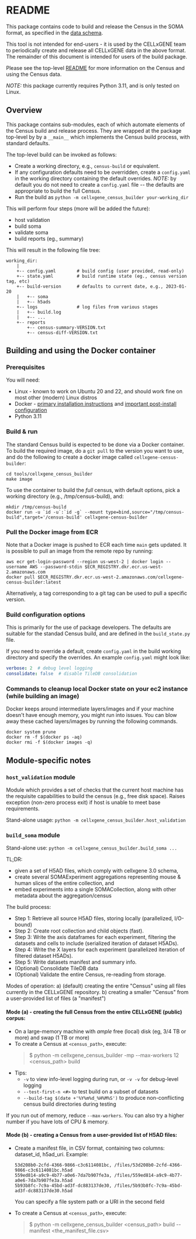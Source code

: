# README

This package contains code to build and release the Census in the SOMA format, as specified in the
[data schema](https://github.com/chanzuckerberg/cellxgene-census/blob/main/docs/cell_census_schema.md).

This tool is not intended for end-users - it is used by the CELLxGENE team to periodically create and release all
CELLxGENE data in the above format. The remainder of this document is intended for users of the
build package.

Please see the top-level [README](../../README.md) for more information on the Census and
using the Census data.

*NOTE:* this package currently requires Python 3.11, and is only tested on Linux.

## Overview

This package contains sub-modules, each of which automate elements of the Census build and release process.
They are wrapped at the package top-level by by a `__main__` which implements the Census build process,
with standard defaults.

The top-level build can be invoked as follows:

- Create a working directory, e.g., `census-build` or equivalent.
- If any configuration defaults need to be overridden, create a `config.yaml` in the working directory containing the default overrides. *NOTE:* by default you do not need to create a `config.yaml` file -- the defaults are appropriate to build the full Census.
- Run the build as `python -m cellxgene_census_builder your-working_dir`

This will perform four steps (more will be added the future):

- host validation
- build soma
- validate soma
- build reports (eg., summary)

This will result in the following file tree:

```text
working_dir:
    |
    +-- config.yaml        # build config (user provided, read-only)
    +-- state.yaml         # build runtime state (eg., census version tag, etc)
    +-- build-version      # defaults to current date, e.g., 2023-01-20
    |   +-- soma
    |   +-- h5ads
    +-- logs               # log files from various stages
    |   +-- build.log
    |   +-- ...
    +-- reports
        +-- census-summary-VERSION.txt
        +-- census-diff-VERSION.txt
```

## Building and using the Docker container

### Prerequisites

You will need:

- Linux - known to work on Ubuntu 20 and 22, and should work fine on most other (modern) Linux distros
- Docker - [primary installation instructions](https://docs.docker.com/engine/install/ubuntu/#installation-methods) and [important post-install configuration](https://docs.docker.com/engine/install/linux-postinstall/#manage-docker-as-a-non-root-user)
- Python 3.11

### Build & run

The standard Census build is expected to be done via a Docker container. To build the required image, do a `git pull` to the version you want to use, and do the following to create a docker image called `cellxgene-census-builder`:

```shell
cd tools/cellxgene_census_builder
make image
```

To use the container to build the *full* census, with default options, pick a working directory (e.g., /tmp/census-build), and:

```shell
mkdir /tmp/census-build
docker run -u `id -u`:`id -g` --mount type=bind,source="/tmp/census-build",target='/census-build' cellxgene-census-builder
```

### Pull the Docker image from ECR

Note that a Docker image is pushed to ECR each time `main` gets updated. It is possible to pull an image from the remote repo by running:

```shell
aws ecr get-login-password --region us-west-2 | docker login --username AWS --password-stdin $ECR_REGISTRY.dkr.ecr.us-west-2.amazonaws.com
docker pull $ECR_REGISTRY.dkr.ecr.us-west-2.amazonaws.com/cellxgene-census-builder:latest
```

Alternatively, a tag corresponding to a git tag can be used to pull a specific version.

### Build configuration options

This is primarily for the use of package developers. The defaults are suitable for the standad Census build, and are defined in the `build_state.py` file.

If you need to override a default, create `config.yaml` in the build working directory and specify the overrides. An example `config.yaml` might look like:

```yaml
verbose: 2  # debug level logging
consolidate: false  # disable TileDB consolidation
```

### Commands to cleanup local Docker state on your ec2 instance (while building an image)

Docker keeps around intermediate layers/images and if your machine doesn't have enough memory, you might run into issues. You can blow away these cached layers/images by running the following commands.

```shell
docker system prune
docker rm -f $(docker ps -aq)
docker rmi -f $(docker images -q)
```

## Module-specific notes

### `host_validation` module

Module which provides a set of checks that the current host machine has the requisite capabilities
to build the census (e.g., free disk space). Raises exception (non-zero process exit) if host is
unable to meet base requirements.

Stand-alone usage: `python -m cellxgene_census_builder.host_validation`

### `build_soma` module

Stand-alone use: `python -m cellxgene_census_builder.build_soma ...`

TL;DR:

- given a set of H5AD files, which comply with cellxgene 3.0 schema,
- create several SOMAExperiment aggregations representing mouse & human slices of the entire collection, and
- embed experiments into a single SOMACollection, along with other metadata about the aggregation/census

The build process:

- Step 1: Retrieve all source H5AD files, storing locally (parallelized, I/O-bound)
- Step 2: Create root collection and child objects (fast).
- Step 3: Write the axis dataframes for each experiment, filtering the datasets and cells to include (serialized iteration of dataset H5ADs).
- Step 4: Write the X layers for each experiment (parallelized iteration of filtered dataset H5ADs).
- Step 5: Write datasets manifest and summary info.
- (Optional) Consolidate TileDB data
- (Optional) Validate the entire Census, re-reading from storage.

Modes of operation:
a) (default) creating the entire "Census" using all files currently in the CELLxGENE repository.
b) creating a smaller "Census" from a user-provided list of files (a "manifest")

#### Mode (a) - creating the full Census from the entire CELLxGENE (public) corpus:

- On a large-memory machine with *ample* free (local) disk (eg, 3/4 TB or more) and swap (1 TB or more)
- To create a Census at `<census_path>`, execute:
  > $ python -m cellxgene_census_builder -mp --max-workers 12 <census_path> build
- Tips:
  - `-v` to view info-level logging during run, or `-v -v` for debug-level logging
  - `--test-first-n <#>` to test build on a subset of datasets
  - `--build-tag $(date +'%Y%m%d_%H%M%S')` to produce non-conflicting census build directories during testing

If you run out of memory, reduce `--max-workers`. You can also try a higher number if you have lots of CPU & memory.

#### Mode (b) - creating a Census from a user-provided list of H5AD files:

- Create a manifest file, in CSV format, containing two columns: dataset_id, h5ad_uri. Example:

  ```csv
  53d208b0-2cfd-4366-9866-c3c6114081bc, /files/53d208b0-2cfd-4366-9866-c3c6114081bc.h5ad
  559ed814-a9c9-4b77-a0e6-7da7b907fe3a, /files/559ed814-a9c9-4b77-a0e6-7da7b907fe3a.h5ad
  5b93b8fc-7c9a-45bd-ad3f-dc883137de30, /files/5b93b8fc-7c9a-45bd-ad3f-dc883137de30.h5ad
  ```

  You can specify a file system path or a URI in the second field
- To create a Census at `<census_path>`, execute:
  > $ python -m cellxgene_census_builder <census_path> build --manifest <the_manifest_file.csv>
